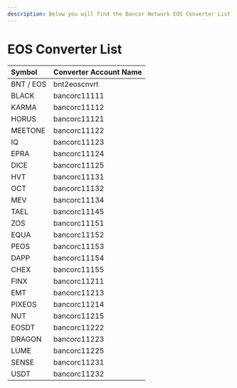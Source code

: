```yaml
---
description: Below you will find the Bancor Network EOS Converter List.
---
```


# EOS Converter List

| **Symbol** | **Converter Account Name** |
| :--- | :--- |
| BNT / EOS | bnt2eoscnvrt |
| BLACK | bancorc11111 |
| KARMA | bancorc11112 |
| HORUS | bancorc11121 |
| MEETONE | bancorc11122 |
| IQ | bancorc11123 |
| EPRA | bancorc11124 |
| DICE | bancorc11125 |
| HVT | bancorc11131 |
| OCT | bancorc11132 |
| MEV | bancorc11134 |
| TAEL | bancorc11145 |
| ZOS | bancorc11151 |
| EQUA | bancorc11152 |
| PEOS | bancorc11153 |
| DAPP | bancorc11154 |
| CHEX | bancorc11155 |
| FINX | bancorc11211 |
| EMT | bancorc11213 |
| PIXEOS | bancorc11214 |
| NUT | bancorc11215 |
| EOSDT | bancorc11222 |
| DRAGON | bancorc11223 |
| LUME | bancorc11225 |
| SENSE | bancorc11231 |
| USDT | bancorc11232 |

